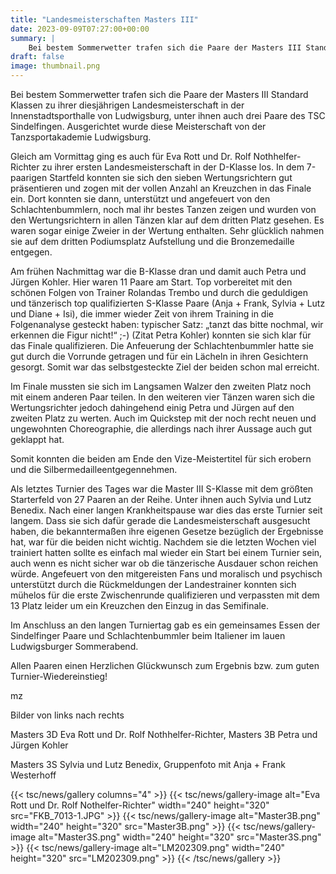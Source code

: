 ```yaml
---
title: "Landesmeisterschaften Masters III"
date: 2023-09-09T07:27:00+00:00
summary: |
    Bei bestem Sommerwetter trafen sich die Paare der Masters III Standard Klassen zu ihrer diesjährigen Landesmeisterschaft in der Innenstadtsporthalle von Ludwigsburg, unter ihnen auch drei Paare des TSC Sindelfingen. Ausgerichtet wurde diese Meisterschaft von der Tanzsportakademie Ludwigsburg.
draft: false
image: thumbnail.png
---
```


Bei bestem Sommerwetter trafen sich die Paare der Masters III Standard Klassen zu ihrer diesjährigen Landesmeisterschaft in der Innenstadtsporthalle von Ludwigsburg, unter ihnen auch drei Paare des TSC Sindelfingen. Ausgerichtet wurde diese Meisterschaft von der Tanzsportakademie Ludwigsburg.

Gleich am Vormittag ging es auch für Eva Rott und Dr. Rolf Nothhelfer-Richter zu ihrer ersten Landesmeisterschaft in der D-Klasse los. In dem 7-paarigen Startfeld konnten sie sich den sieben Wertungsrichtern gut präsentieren und zogen mit der vollen Anzahl an Kreuzchen in das Finale ein. Dort konnten sie dann, unterstützt und angefeuert von den Schlachtenbummlern, noch mal ihr bestes Tanzen zeigen und wurden von den Wertungsrichtern in allen Tänzen klar auf dem dritten Platz gesehen. Es waren sogar einige Zweier in der Wertung enthalten. Sehr glücklich nahmen sie auf dem dritten Podiumsplatz Aufstellung und die Bronzemedaille entgegen.

Am frühen Nachmittag war die B-Klasse dran und damit auch Petra und Jürgen Kohler. Hier waren 11 Paare am Start. Top vorbereitet mit den schönen Folgen von Trainer Rolandas Trembo und durch die geduldigen und tänzerisch top qualifizierten S-Klasse Paare (Anja + Frank, Sylvia + Lutz und Diane + Isi), die immer wieder Zeit von ihrem Training in die Folgenanalyse gesteckt haben: typischer Satz: „tanzt das bitte nochmal, wir erkennen die Figur nicht!“ ;-) (Zitat Petra Kohler) konnten sie sich klar für das Finale qualifizieren. Die Anfeuerung der Schlachtenbummler hatte sie gut durch die Vorrunde getragen und für ein Lächeln in ihren Gesichtern gesorgt. Somit war das selbstgesteckte Ziel der beiden schon mal erreicht.

Im Finale mussten sie sich im Langsamen Walzer den zweiten Platz noch mit einem anderen Paar teilen. In den weiteren vier Tänzen waren sich die Wertungsrichter jedoch dahingehend einig Petra und Jürgen auf den zweiten Platz zu werten. Auch im Quickstep mit der noch recht neuen und ungewohnten Choreographie, die allerdings nach ihrer Aussage auch gut geklappt hat.

Somit konnten die beiden am Ende den Vize-Meistertitel für sich erobern und die Silbermedailleentgegennehmen.

Als letztes Turnier des Tages war die Master III S-Klasse mit dem größten Starterfeld von 27 Paaren an der Reihe. Unter ihnen auch Sylvia und Lutz Benedix. Nach einer langen Krankheitspause war dies das erste Turnier seit langem. Dass sie sich dafür gerade die Landesmeisterschaft ausgesucht haben, die bekanntermaßen ihre eigenen Gesetze bezüglich der Ergebnisse hat, war für die beiden nicht wichtig. Nachdem sie die letzten Wochen viel trainiert hatten sollte es einfach mal wieder ein Start bei einem Turnier sein, auch wenn es nicht sicher war ob die tänzerische Ausdauer schon reichen würde. Angefeuert von den mitgereisten Fans und moralisch und psychisch unterstützt durch die Rückmeldungen der Landestrainer konnten sich mühelos für die erste Zwischenrunde qualifizieren und verpassten mit dem 13 Platz leider um ein Kreuzchen den Einzug in das Semifinale.

Im Anschluss an den langen Turniertag gab es ein gemeinsames Essen der Sindelfinger Paare und Schlachtenbummler beim Italiener im lauen Ludwigsburger Sommerabend.

Allen Paaren einen Herzlichen Glückwunsch zum Ergebnis bzw. zum guten Turnier-Wiedereinstieg!

mz

Bilder von links nach rechts

Masters 3D  Eva Rott und Dr. Rolf Nothhelfer-Richter,  Masters 3B  Petra und Jürgen Kohler

Masters 3S  Sylvia und Lutz Benedix,  Gruppenfoto mit Anja + Frank Westerhoff

{{< tsc/news/gallery columns="4" >}}
  {{< tsc/news/gallery-image alt="Eva Rott und Dr. Rolf Nothelfer-Richter" width="240" height="320" src="FKB_7013-1.JPG" >}}
  {{< tsc/news/gallery-image alt="Master3B.png" width="240" height="320" src="Master3B.png" >}}
  {{< tsc/news/gallery-image alt="Master3S.png" width="240" height="320" src="Master3S.png" >}}
  {{< tsc/news/gallery-image alt="LM202309.png" width="240" height="320" src="LM202309.png" >}}
{{< /tsc/news/gallery >}}


